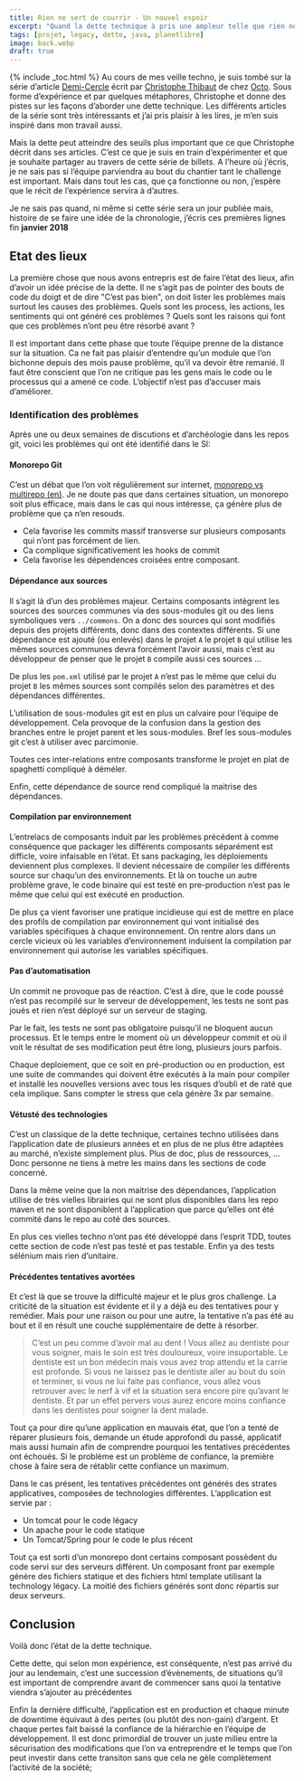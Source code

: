 ```yaml
---
title: Rien ne sert de courrir - Un nouvel espoir
excerpt: "Quand la dette technique à pris une ampleur telle que rien ne semble plus pouvoir la résorber..."
tags: [projet, legacy, dette, java, planetlibre]
image: back.webp
draft: true
---
```


{% include _toc.html %}<!--_-->
Au cours de mes veille techno, je suis tombé sur la série d’article [Demi-Cercle] écrit par [Christophe Thibaut] de chez [Octo]. Sous forme d’expérience et par quelques métaphores, Christophe et donne des pistes sur les façons d’aborder une dette technique. Les différents articles de la série sont très intéressants et j’ai pris plaisir à les lires, je m’en suis inspiré dans mon travail aussi.

Mais la dette peut atteindre des seuils plus important que ce que Christophe décrit dans ses articles. C’est ce que je suis en train d’expérimenter et que je souhaite partager au travers de cette série de billets. A l’heure où j’écris, je ne sais pas si l’équipe parviendra au bout du chantier tant le challenge est important. Mais dans tout les cas, que ça fonctionne ou non, j’espère que le récit de l’expérience servira à d’autres.

Je ne sais pas quand, ni même si cette série sera un jour publiée mais, histoire de se faire une idée de la chronologie, j’écris ces premières lignes fin **janvier 2018**

## Etat des lieux
La première chose que nous avons entrepris est de faire l’état des lieux, afin d’avoir un idée précise de la dette. Il ne s’agit pas de pointer des bouts de code du doigt et de dire "C’est pas bien", on doit lister les problèmes mais surtout les causes des problèmes. Quels sont les process, les actions, les sentiments qui ont généré ces problèmes ? Quels sont les raisons qui font que ces problèmes n’ont peu être résorbé avant ? 

Il est important dans cette phase que toute l’équipe prenne de la distance sur la situation. Ca ne fait pas plaisir d’entendre qu’un module que l’on bichonne depuis des mois pause problème, qu’il va devoir être remanié. Il faut être conscient que l’on ne critique pas les gens mais le code ou le processus qui a amené ce code. L’objectif n’est pas d’accuser mais d’améliorer.

### Identification des problèmes
Après une ou deux semaines de discutions et d’archéologie dans les repos git, voici les problèmes qui ont été identifié dans le SI:

#### Monorepo Git
C’est un débat que l’on voit régulièrement sur internet, [monorepo vs multirepo (en)]. Je ne doute pas que dans certaines situation, un monorepo soit plus efficace, mais dans le cas qui nous intéresse, ça génère plus de problème que ça n’en resouds.

* Cela favorise les commits massif transverse sur plusieurs composants qui n’ont pas forcément de lien.
* Ca complique significativement les hooks de commit
* Cela favorise les dépendences croisées entre composant.

#### Dépendance aux sources
Il s’agit là d’un des problèmes majeur. Certains composants intègrent les sources des sources communes via des sous-modules git ou des liens symboliques vers `../commons`. On a donc des sources qui sont modifiés depuis des projets différents, donc dans des contextes différents. Si une dépendance est ajouté (ou enlevés) dans le projet `A` le projet `B` qui utilise les mêmes sources communes devra forcément l’avoir aussi, mais c’est au développeur de penser que le projet `B` compile aussi ces sources ...

De plus les `pom.xml` utilisé par le projet `A` n’est pas le même que celui du projet `B` les mêmes sources sont compilés selon des paramètres et des dépendances différentes.

L’utilisation de sous-modules git est en plus un calvaire pour l’équipe de développement. Cela provoque de la confusion dans la gestion des branches entre le projet parent et les sous-modules. Bref les sous-modules git c’est à utiliser avec parcimonie.

Toutes ces inter-relations entre composants transforme le projet en plat de spaghetti compliqué à déméler.

Enfin, cette dépendance de source rend compliqué la maitrise des dépendances.

#### Compilation par environnement
L’entrelacs de composants induit par les problèmes précédent à comme conséquence que packager les différents composants séparément est difficle, voire infaisable en l’état. Et sans packaging, les déploiements deviennent plus complexes. Il devient nécessaire de compiler les différents source sur chaqu’un des environnements. Et là on touche un autre problème grave, le code binaire qui est testé en pre-production n’est pas le même que celui qui est exécuté en production.

De plus ça vient favoriser une pratique incidieuse qui est de mettre en place des profils de compilation par environnement qui vont initialisé des variables spécifiques à chaque environnement. On rentre alors dans un cercle vicieux où les variables d’environnement induisent la compilation par environnement qui autorise les variables spécifiques.

#### Pas d’automatisation
Un commit ne provoque pas de réaction. C’est à dire, que le code poussé n’est pas recompilé sur le serveur de développement, les tests ne sont pas joués et rien n’est déployé sur un serveur de staging.

Par le fait, les tests ne sont pas obligatoire puisqu’il ne bloquent aucun processus. Et le temps entre le moment où un développeur commit et où il voit le résultat de ses modification peut être long, plusieurs jours parfois.

Chaque deploiement, que ce soit en pré-production ou en production, est une suite de commandes qui doivent être exécutés à la main pour compiler et installé les nouvelles versions avec tous les risques d’oubli et de raté que cela implique. Sans compter le stress que cela génère 3x par semaine.

#### Vétusté des technologies
C’est un classique de la dette technique, certaines techno utilisées dans l’application date de plusieurs années et en plus de ne plus être adaptées au marché, n’existe simplement plus. Plus de doc, plus de ressources, ... Donc personne ne tiens à metre les mains dans les sections de code concerné. 

Dans la même veine que la non maitrise des dépendances, l’application utilise de très vielles librairies qui ne sont plus disponibles dans les repo maven et ne sont disponiblent à l’application que parce qu’elles ont été commité dans le repo au coté des sources.

En plus ces vielles techno n’ont pas été développé dans l’esprit TDD, toutes cette section de code n’est pas testé et pas testable. Enfin ya des tests sélénium mais rien d’unitaire.

#### Précédentes tentatives avortées
Et c’est là que se trouve la difficulté majeur et le plus gros challenge. La criticité de la situation est évidente et il y a déjà eu des tentatives pour y remédier. Mais pour une raison ou pour une autre, la tentative n’a pas été au bout et il en résult une couche supplémentaire de dette à résorber.

>C’est un peu comme d’avoir mal au dent ! Vous allez au dentiste pour vous soigner, mais le soin est très douloureux, voire insuportable. Le dentiste est un bon médecin mais vous avez trop attendu et la carrie est profonde. Si vous ne laissez pas le dentiste aller au bout du soin et terminer, si vous ne lui faite pas confiance, vous allez vous retrouver avec le nerf à vif et la situation sera encore pire qu’avant le dentiste. Et par un effet pervers vous aurez encore moins confiance dans les dentistes pour soigner la dent malade.

Tout ça pour dire qu’une application en mauvais état, que l’on a tenté de réparer plusieurs fois, demande un étude approfondi du passé, applicatif mais aussi humain afin de comprendre pourquoi les tentatives précédentes ont échoués. Si le problème est un problème de confiance, la première chose à faire sera de rétablir cette confiance un maximum.

Dans le cas présent, les tentatives précédentes ont générés des strates applicatives, composées de technologies différentes. L’application est servie par :
* Un tomcat pour le code légacy
* Un apache pour le code statique
* Un Tomcat/Spring pour le code le plus récent

Tout ça est sorti d’un monorepo dont certains composant possèdent du code servi sur des serveurs différent. Un composant front par exemple génère des fichiers statique et des fichiers html template utilisant la technology légacy. La moitié des fichiers générés sont donc répartis sur deux serveurs.

## Conclusion
Voilà donc l’état de la dette technique. 

Cette dette, qui selon mon expérience, est conséquente, n’est pas arrivé du jour au lendemain, c’est une succession d’évènements, de situations qu’il est important de comprendre avant de commencer sans quoi la tentative viendra s’ajouter au précédentes

Enfin la dernière difficulté, l’application est en production et chaque minute de downtime équivaut à des pertes (ou plutôt des non-gain) d’argent. Et chaque pertes fait baissé la confiance de la hiérarchie en l’équipe de développement. Il est donc primordial de trouver un juste milieu entre la sécurisation des modifications que l’on va entreprendre et le temps que l’on peut investir dans cette transiton sans que cela ne gèle complètement l’activité de la société;

[Demi-Cercle]: https://blog.octo.com/le-demi-cercle-episode-1/
[Christophe Thibaut]: https://blog.octo.com/author/christophe-thibaut-cth/
[Octo]: https://blog.octo.com/
[monorepo vs multirepo (en)]: http://www.gigamonkeys.com/mono-vs-multi/